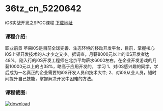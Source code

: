 # 36tz_cn_5220642
iOS实战开发之SPOC课程
[下载地址](http://www.36tz.cn/article/5220642 "下载地址")
### 课程介绍:
职业前景
苹果i0S是目前全球完善、生态环境的移动开发平台，目前，掌握核心i0S上架开发技术的人才少之又少。据调查，月薪8000元以上的i0S开发者达48%，刚入行的i0S开发工程师在北京平均薪水6000左右。在企业开发游戏的月薪10000元以上的占38%，略高于应用开发的。
学习
1、对i0S感兴趣的同学，学后成为一名真正的企业需要的i0S开发人员和技术大牛;
2、对i0S从业人员，短时间提升自己技能，掌握解决开发中困难的方法。

### 课程截图:
[![download](http://36tz.cn/muke_img/2021_08_2-11.png "下载地址")](http://www.36tz.cn "下载地址")
